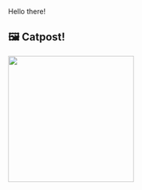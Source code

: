 Hello there!



## 🖼️ Catpost!

<sub>
    <img src="https://cdn2.thecatapi.com/images/MTkyMTY1OQ.jpg" height="256">
</sub>

